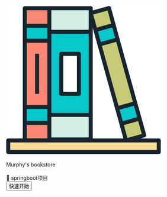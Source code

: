 <link rel="stylesheet" href="/css/base.css">
<div class="logo2"><img src="/images/logo.svg" ></div><br>
<div class="title2">Murphy's bookstore</div><br>
<div class="description2"> 🌈 springboot项目</div>
<button class="quick-start" @click="toBase">快速开始</button>

